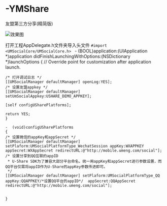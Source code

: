 # -YMShare
友盟第三方分享(精简版)

![][image-1]

打开工程AppDelegate.h文件夹导入头文件
`#import <UMSocialCore/UMSocialCore.h>
`
	-  (BOOL)application:(UIApplication *)application didFinishLaunchingWithOptions:(NSDictionary *)launchOptions {
	// Override point for customization after application launch.
	
	/* 打开调试日志 */
	[[UMSocialManager defaultManager] openLog:YES];
	/* 设置友盟appkey */
	[[UMSocialManager defaultManager] setUmSocialAppkey:USHARE_DEMO_APPKEY];
	
	[self configUSharePlatforms];
	
	return YES;
	}

	-  (void)configUSharePlatforms
	{
	/* 设置微信的appKey和appSecret */
	[[UMSocialManager defaultManager] setPlaform:UMSocialPlatformType_WechatSession appKey:WXAPPKEY appSecret:WXAppSecret redirectURL:@"http://mobile.umeng.com/social"];
	/* 设置分享到QQ互联的appID
	 * U-Share SDK为了兼容大部分平台命名，统一用appKey和appSecret进行参数设置，而QQ平台仅需将appID作为U-Share的appKey参数传进即可。
	 */
	[[UMSocialManager defaultManager] setPlaform:UMSocialPlatformType_QQ appKey:QQAPPKEY/*设置QQ平台的appID*/  appSecret:QQAppSecret redirectURL:@"http://mobile.umeng.com/social"];
	
	
	}


[image-1]:	https://ooo.0o0.ooo/2017/06/27/5951d9663f7a8.png "效果图"